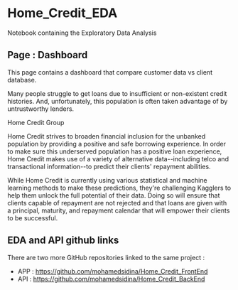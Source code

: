 # Home_Credit_EDA
Notebook containing the Exploratory Data Analysis


## Page : Dashboard

This page contains a dashboard that compare customer data vs client database.

<!-- ![Application presentation](images/Page_n°3.JPG)
 -->
 
 Many people struggle to get loans due to insufficient or non-existent credit histories. And, unfortunately, this population is often taken advantage of by untrustworthy lenders.

Home Credit Group

Home Credit strives to broaden financial inclusion for the unbanked population by providing a positive and safe borrowing experience. In order to make sure this underserved population has a positive loan experience, Home Credit makes use of a variety of alternative data--including telco and transactional information--to predict their clients' repayment abilities.

While Home Credit is currently using various statistical and machine learning methods to make these predictions, they're challenging Kagglers to help them unlock the full potential of their data. Doing so will ensure that clients capable of repayment are not rejected and that loans are given with a principal, maturity, and repayment calendar that will empower their clients to be successful.

## EDA and API github links

There are two more GitHub repositories linked to the same project :

- APP : https://github.com/mohamedsidina/Home_Credit_FrontEnd
- API : https://github.com/mohamedsidina/Home_Credit_BackEnd
